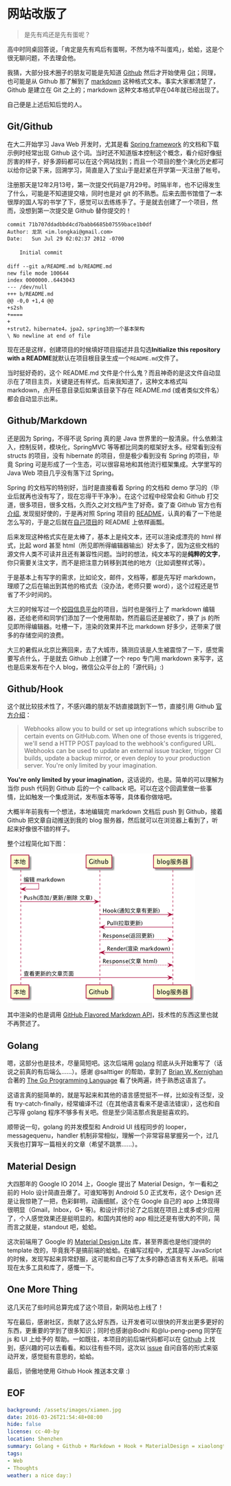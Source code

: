 网站改版了
===

> 是先有鸡还是先有蛋呢？

高中时同桌回答说，「肯定是先有鸡后有蛋啊，不然为啥不叫蛋鸡」，蛤蛤，这是个很无聊问题，不去理会他。

我猜，大部分技术圈子的朋友可能是先知道 [Github][1] 然后才开始使用 [Git][2]；同理，也可能是从 Github 那了解到了 [markdown][3] 这种格式文本。事实大家都清楚了， Github 是建立在 Git 之上的；markdown 这种文本格式早在04年就已经出现了。

自己便是上述后知后觉的人。

## Git/Github
在大二开始学习 Java Web 开发时，尤其是看 [Spring framework][4] 的文档和下载示例时经常出现 Github 这个词。当时还不知道版本控制这个概念，看介绍好像挺厉害的样子，好多源码都可以在这个网站找到；而且一个项目的整个演化历史都可以给你记录下来，回溯学习，简直是入了宝山于是赶紧在开学第一天注册了帐号。

注册那天是12年2月13号，第一次提交代码是7月29号。时隔半年，也不记得发生了什么，可能是不知道提交啥，同时也是对 git 的不熟悉。后来去图书馆借了一本很厚的国人写的书学了下，感觉可以去练练手了。于是就去创建了一个项目，然而，没想到第一次提交是 Github 替你提交的！

```
commit 71b707ddadbbd4cd7babb6685b07559bace1b0df
Author: 龙凯 <im.longkai@gmail.com>
Date:   Sun Jul 29 02:02:37 2012 -0700

    Initial commit

diff --git a/README.md b/README.md
new file mode 100644
index 0000000..6443043
--- /dev/null
+++ b/README.md
@@ -0,0 +1,4 @@
+s2sh
+====
+
+strut2，hibernate4，jpa2，spring3的一个基本架构
\ No newline at end of file
```

现在还是这样，创建项目的时候填好项目描述并且勾选**Initialize this repository with a README**就默认在项目根目录生成一个``README.md``文件了。

当时挺好奇的，这个 README.md 文件是个什么鬼？而且神奇的是这文件自动显示在了项目主页，关键是还有样式。后来我知道了，这种文本格式叫 markdown，点开任意目录后如果该目录下存在 README.md (或者类似文件名）都会自动显示出来。

## Github/Markdown
还是因为 Spring，不得不说 Spring 真的是 Java 世界里的一股清泉。什么依赖注入，控制反转，模块化，SpringMVC 等等都比同类的框架好太多。经常看到没有 structs 的项目，没有 hibernate 的项目，但是极少看到没有 Spring 的项目，毕竟 Spring 可是形成了一个生态，可以很容易地和其他流行框架集成。大学里写的 Java Web 项目几乎没有落下过 Spring。

Spring 的文档写的特别好，当时是直接看着 Spring 的文档和 demo 学习的（毕业后就再也没有写了，现在忘得干干净净）。在这个过程中经常会和 Github 打交道，很多项目，很多文档，久而久之对文档产生了好奇。查了查 Github 官方也有[介绍][5], 发现挺好使的，于是再对照 Spring 项目的 [README][5]，认真的看了一下他是怎么写的，于是之后就在[自己项目][7]的 README 上依样画瓢。

后来发现这种格式实在是太棒了，基本上是纯文本，还可以渲染成漂亮的 html 样式，比起 word 甚至 html（所见即所得编辑器输出）好太多了，因为这些文档的源文件人类不可读并且还有兼容性问题。当时的想法，纯文本写的是**纯粹的文字**，你只需要关注文字，而不是把注意力转移到其他的地方（比如调整样式等）。

于是基本上有写字的需求，比如论文，邮件，文档等，都是先写好 markdown，理顺了之后在输出到其他的格式去（没办法，老师只要 word），这个过程还是节省了不少时间的。

大三的时候写过一个[校园信息平台][8]的项目，当时也是强行上了 markdown 编辑器，还给老师和同学们添加了一个使用帮助，然而最后还是被砍了，换了 js 的所见即所得编辑器。吐槽一下，渲染的效果并不比 markdown 好多少，还带来了很多的存储空间的浪费。

大三的暑假从北京比赛回来，去了大城市，猜测应该是人生被震惊了一下，感觉需要写点什么，于是就去 Github 上创建了一个 repo 专门用 markdown 来写字，这也是后来发布在个人 blog，微信公众平台上的「源代码」:)

## Github/Hook
这个就比较技术性了，不感兴趣的朋友不妨直接跳到下一节，直接引用 Github [官方介绍][9]：

> Webhooks allow you to build or set up integrations which subscribe to certain events on GitHub.com. When one of those events is triggered, we'll send a HTTP POST payload to the webhook's configured URL. Webhooks can be used to update an external issue tracker, trigger CI builds, update a backup mirror, or even deploy to your production server. You're only limited by your imagination.

**You're only limited by your imagination**，这话说的，也是。简单的可以理解为当你 push 代码到 Github 后的一个 callback 吧。可以在这个回调里做一些事情，比如触发一个集成测试，发布版本等等，具体看你做啥吧。

大概半年前我有一个想法，本地编辑完 markdown 文档后 push 到 Github，接着 Github 把文章自动推送到我的 blog 服务器，然后就可以在浏览器上看到了，听起来好像很不错的样子。

整个过程简化如下图：

![seq](seq.png)

其中渲染的也是调用 [GitHub Flavored Markdown API][10]，技术性的东西这里也就不再赘述了。

## Golang
嗯，这部分也是技术，尽量简短吧。这次后端用 [golang][11] 彻底从头开始重写了（话说之前真的有后端么......）。感谢 @salttiger 的帮助，拿到了 [Brian W. Kernighan][12] 合著的 [The Go Programming Language][13] 看了快两遍，终于熟悉这语言了。

这语言真的挺简单的，就是写起来和其他的语言感觉挺不一样，比如没有泛型，没有 try-catch-finally，经常编译不过（在其他语言看来不是语法错误），这也和自己写得 golang 程序不够多有关吧。但是至少简洁那点我是挺喜欢的。

顺带说一句，golang 的并发模型和 Android UI 线程同步的 looper，messagequenu，handler 机制非常相似，理解一个非常容易掌握另一个，过几天我也打算写一篇相关的文章（希望不跳票......）。

## Material Design
大四那年的 Google IO 2014 上，Google 提出了 Material Design，乍一看和之前的 Holo 设计简直丑爆了。可谁知等到 Android 5.0 正式发布，这个 Design 还是让我惊艳了一把，色彩鲜明，动画细腻，这个在 Google 自己的 app 上体现得很明显（Gmail，Inbox，G+ 等)。和设计师讨论了之后就在项目上或多或少应用了，个人感觉效果还是挺明显的。和国内其他的 app 相比还是有很大的不同，简而言之就是，standout 吧，蛤蛤。

这次前端用了 Google 的 [Material Design Lite][14] 库，甚至界面也是他们提供的 template 改的，毕竟我不是搞前端的蛤蛤。在编写过程中，尤其是写 JavaScript 的时候，发现写起来异常舒服，这可能和自己写了太多的静态语言有关系吧。前端现在太多工具和库了，感慨一下。

## One More Thing
这几天花了些时间总算完成了这个项目，新网站也上线了！

写在最后，感谢社区，贡献了这么好东西，让开发者可以很快的开发出更多更好的东西，更重要的学到了很多知识；同时也感谢@Bodhi 和@lu-peng-peng 同学在 js 和 UI 上给予的 帮助。一如既往，本项目的前后端代码都可以在 [Github][15] 上找到，感兴趣的可以去看看。和以往有些不同，这次以 [issue][16] 自问自答的形式来驱动开发，感觉挺有意思的，蛤蛤。

最后，骄傲地使用 Github Hook 推送本文章 :)

## EOF
```yaml
background: /assets/images/xiamen.jpg
date: 2016-03-26T21:54:48+08:00
hide: false
license: cc-40-by
location: Shenzhen
summary: Golang + Github + Markdown + Hook + MaterialDesign = xiaolongtongxue.com
tags:
- Web
- Thoughts
weather: a nice day:)
```

[1]: https://github.com/
[2]: http://www.git-scm.com/
[3]: http://daringfireball.net/projects/markdown/
[4]: http://spring.io/
[5]: https://guides.github.com/features/mastering-markdown/
[6]: https://github.com/spring-projects/spring-framework/blob/master/README.md
[7]: https://raw.githubusercontent.com/longkai/springmvc-jpa-quickstart-archtype/master/README.md
[8]: http://lab.newgxu.cn/notice
[9]: https://developer.github.com/webhooks/
[10]: https://developer.github.com/v3/markdown/
[11]: https://golang.org/
[12]: https://en.wikipedia.org/wiki/Brian_Kernighan
[13]: http://www.gopl.io/
[14]: http://www.getmdl.io/
[15]: https://github.com/longkai/xiaolongtongxue.com
[16]: https://github.com/longkai/xiaolongtongxue.com/issues
